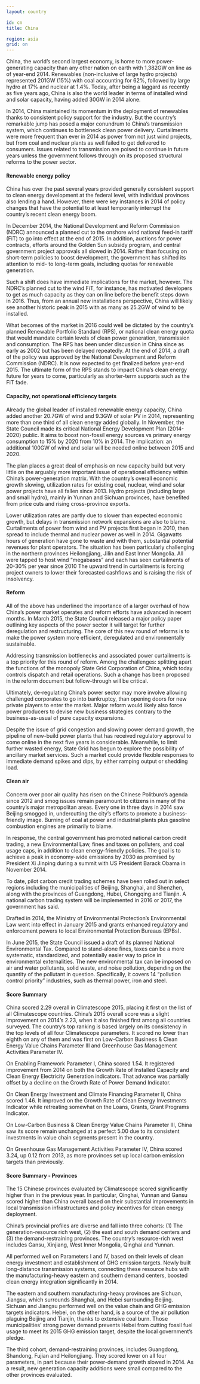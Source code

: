 ```yaml
---
layout: country

id: cn
title: China

region: asia
grid: on
---
```

China, the world’s second largest economy, is home to more power-generating capacity than any other nation on earth with 1,382GW on line as of year-end 2014. Renewables (non-inclusive of large hydro projects) represented 201GW (15%) with coal accounting for 62%, followed by large hydro at 17% and nuclear at 1.4%. Today, after being a laggard as recently as five years ago, China is also the world leader in terms of installed wind and solar capacity, having added 30GW in 2014 alone.

In 2014, China maintained its momentum in the deployment of renewables thanks to consistent policy support for the industry. But the country’s remarkable jump has posed a major conundrum to China’s transmission system, which continues to bottleneck clean power delivery. Curtailments were more frequent than ever in 2014 as power from not just wind projects, but from coal and nuclear plants as well failed to get delivered to consumers. Issues related to transmission are poised to continue in future years unless the government follows through on its proposed structural reforms to the power sector. 

#### Renewable energy policy

China has over the past several years provided generally consistent support to clean energy development at the federal level, with individual provinces also lending a hand. However, there were key instances in 2014 of policy changes that have the potential to at least temporarily interrupt the country’s recent clean energy boom.  

In December 2014, the National Development and Reform Commission (NDRC) announced a planned cut to the onshore wind national feed-in tariff (FiT) to go into effect at the end of 2015. In addition, auctions for power contracts, efforts around the Golden Sun subsidy program, and central government project approvals all slowed in 2014. Rather than focusing on short-term policies to boost development, the government has shifted its attention to mid- to long-term goals, including quotas for renewable generation.

Such a shift does have immediate implications for the market, however. The NDRC’s planned cut to the wind FiT, for instance, has motivated developers to get as much capacity as they can on line before the benefit steps down in 2016. Thus, from an annual new installations perspective, China will likely see another historic peak in 2015 with as many as 25.2GW of wind to be installed. 

What becomes of the market in 2016 could well be dictated by the country’s planned Renewable Portfolio Standard (RPS), or national clean energy quota that would mandate certain levels of clean power generation, transmission and consumption. The RPS has been under discussion in China since as early as 2002 but has been delayed repeatedly.  At the end of 2014, a draft of the policy was approved by the National Development and Reform Commission (NDRC). It is now expected to get finalized before year-end 2015. The ultimate form of the RPS stands to impact China’s clean energy future for years to come, particularly as shorter-term supports such as the FiT fade.

#### Capacity, not operational efficiency targets

Already the global leader of installed renewable energy capacity, China added another 20.7GW of wind and 9.3GW of solar PV in 2014, representing more than one third of all clean energy added globally. In November, the State Council made its critical National Energy Development Plan (2014-2020) public. It aims to boost non-fossil energy sources vs primary energy consumption to 15% by 2020 from 10% in 2014. The implication: an additional 100GW of wind and solar will be needed online between 2015 and 2020.  

The plan places a great deal of emphasis on new capacity build but very little on the arguably more important issue of operational efficiency within China’s power-generation matrix. With the country’s overall economic growth slowing, utilization rates for existing coal, nuclear, wind and solar power projects have all fallen since 2013. Hydro projects (including large and small hydro), mainly in Yunnan and Sichuan provinces, have benefited from price cuts and rising cross-province exports. 

Lower utilization rates are partly due to slower than expected economic growth, but delays in transmission network expansions are also to blame. Curtailments of power from wind and PV projects first began in 2010, then spread to include thermal and nuclear power as well in 2014. Gigawatts hours of generation have gone to waste and with them, substantial potential revenues for plant operators. The situation has been particularly challenging in the northern provinces Heilongjiang, Jilin and East Inner Mongolia.  All were tapped to host wind “megabases” and each has seen curtailments of 20-30% per year since 2010 The upward trend in curtailments is forcing project owners to lower their forecasted cashflows and is raising the risk of insolvency. 

#### Reform 

All of the above has underlined the importance of a larger overhaul of how China’s power market operates and reform efforts have advanced in recent months. In March 2015, the State Council released a major policy paper outlining key aspects of the power sector it will target for further deregulation and restructuring. The core of this new round of reforms is to make the power system more efficient, deregulated and environmentally sustainable. 

Addressing transmission bottlenecks and associated power curtailments is a top priority for this round of reform. Among the challenges: splitting apart the functions of the monopoly State Grid Corporation of China, which today controls dispatch and retail operations. Such a change has been proposed in the reform document but follow-through will be critical.

Ultimately, de-regulating China’s power sector may more involve allowing challenged corporates to go into bankruptcy, than opening doors for new private players to enter the market. Major reform would likely also force power producers to devise new business strategies contrary to the business-as-usual of pure capacity expansions. 

Despite the issue of grid congestion and slowing power demand growth, the pipeline of new-build power plants that has received regulatory approval to come online in the next five years is considerable. Meanwhile, to limit further wasted energy, State Grid has begun to explore the possibility of ancillary market services. Such a market could provide flexible responses to immediate demand spikes and dips, by either ramping output or shedding load. 

#### Clean air

Concern over poor air quality has risen on the Chinese Politburo’s agenda since 2012 and smog issues remain paramount to citizens in many of the country’s major metropolitan areas. Every one in three days in 2014 saw Beijing smogged in, undercutting the city’s efforts to promote a business-friendly image. Burning of coal at power and industrial plants plus gasoline combustion engines are primarily to blame. 

In response, the central government has promoted national carbon credit trading, a new Environmental Law, fines and taxes on polluters, and coal usage caps, in addition to clean energy-friendly policies. The goal is to achieve a peak in economy-wide emissions by 2030 as promised by President Xi Jinping during a summit with US President Barack Obama in November 2014.   

To date, pilot carbon credit trading schemes have been rolled out in select regions including the municipalities of Beijing, Shanghai, and Shenzhen, along with the provinces of Guangdong, Hubei, Chongqing and Tianjin. A national carbon trading system will be implemented in 2016 or 2017, the government has said. 

Drafted in 2014, the Ministry of Environmental Protection’s Environmental Law went into effect in January 2015 and grants enhanced regulatory and enforcement powers to local Environmental Protection Bureaus (EPBs). 

In June 2015, the State Council issued a draft of its planned National Environmental Tax.  Compared to stand-alone fines, taxes can be a more systematic, standardized, and potentially easier way to price in environmental externalities. The new environmental tax can be imposed on air and water pollutants, solid waste, and noise pollution, depending on the quantity of the pollutant in question. Specifically, it covers 14 “pollution control priority” industries, such as thermal power, iron and steel. 

#### Score Summary

China scored 2.29 overall in Climatescope 2015, placing it first on the list of all Climatescope countries. China’s 2015 overall score was a slight improvement on 2014’s 2.23, when it also finished first among all countries surveyed. The country’s top ranking is based largely on its consistency in the top levels of all four Climatescope parameters. It scored no lower than eighth on any of them and was first on Low-Carbon Business & Clean Energy Value Chains Parameter III and Greenhouse Gas Management Activities Parameter IV. 

On Enabling Framework Parameter I, China scored 1.54. It registered improvement from 2014 on both the Growth Rate of Installed Capacity and Clean Energy Electricity Generation indicators. That advance was partially offset by a decline on the Growth Rate of Power Demand Indicator. 

On Clean Energy Investment and Climate Financing Parameter II, China scored 1.46. It improved on the Growth Rate of Clean Energy Investments Indicator while retreating somewhat on the Loans, Grants, Grant Programs Indicator. 

On Low-Carbon Business & Clean Energy Value Chains Parameter III, China saw its score remain unchanged at a perfect 5.00 due to its consistent investments in value chain segments present in the country. 

On Greenhouse Gas Management Activities Parameter IV, China scored 3.24, up 0.12 from 2013, as more provinces set up local carbon emission targets than previously.

#### Score Summary - Provinces

The 15 Chinese provinces evaluated by Climatescope scored significantly higher than in the previous year. In particular, Qinghai, Yunnan and Gansu scored higher than China overall based on their substantial improvements in local transmission infrastructures and policy incentives for clean energy deployment. 

China’s provincial profiles are diverse and fall into three cohorts: (1) The generation-resource rich west, (2) the east and south demand centers and (3) the demand-restraining provinces. The country’s resource-rich west includes Gansu, Xinjiang, West Inner Mongolia, Qinghai and Yunnan. 

All performed well on Parameters I and IV, based on their levels of clean energy investment and establishment of GHG emission targets. Newly built long-distance transmission systems, connecting these resource hubs with the manufacturing-heavy eastern and southern demand centers, boosted clean energy integration significantly in 2014.

The eastern and southern manufacturing-heavy provinces are Sichuan, Jiangsu, which surrounds Shanghai, and Hebei surrounding Beijing. Sichuan and Jiangsu performed well on the value chain and GHG emission targets indicators. Hebei, on the other hand, is a source of the air pollution plaguing Beijing and Tianjin, thanks to extensive coal burn. Those municipalities’ strong power demand prevents Hebei from cutting fossil fuel usage to meet its 2015 GHG emission target, despite the local government’s pledge. 

The third cohort, demand-restraining provinces, includes Guangdong, Shandong, Fujian and Heilongjiang. They scored lower on all four parameters, in part because their power-demand growth slowed in 2014. As a result, new generation capacity additions were small compared to the other provinces evaluated.




